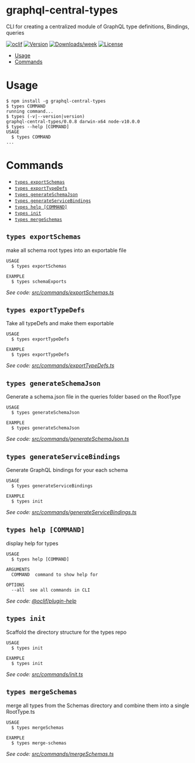 graphql-central-types
=====================

CLI for creating a centralized module of GraphQL type definitions, Bindings, queries

[![oclif](https://img.shields.io/badge/cli-oclif-brightgreen.svg)](https://oclif.io)
[![Version](https://img.shields.io/npm/v/graphql-central-types.svg)](https://npmjs.org/package/graphql-central-types)
[![Downloads/week](https://img.shields.io/npm/dw/graphql-central-types.svg)](https://npmjs.org/package/graphql-central-types)
[![License](https://img.shields.io/npm/l/graphql-central-types.svg)](https://github.com/abhiaiyer91/graphql-central-types/blob/master/package.json)

<!-- toc -->
* [Usage](#usage)
* [Commands](#commands)
<!-- tocstop -->
# Usage
<!-- usage -->
```sh-session
$ npm install -g graphql-central-types
$ types COMMAND
running command...
$ types (-v|--version|version)
graphql-central-types/0.0.8 darwin-x64 node-v10.0.0
$ types --help [COMMAND]
USAGE
  $ types COMMAND
...
```
<!-- usagestop -->
# Commands
<!-- commands -->
* [`types exportSchemas`](#types-export-schemas)
* [`types exportTypeDefs`](#types-export-type-defs)
* [`types generateSchemaJson`](#types-generate-schema-json)
* [`types generateServiceBindings`](#types-generate-service-bindings)
* [`types help [COMMAND]`](#types-help-command)
* [`types init`](#types-init)
* [`types mergeSchemas`](#types-merge-schemas)

## `types exportSchemas`

make all schema root types into an exportable file

```
USAGE
  $ types exportSchemas

EXAMPLE
  $ types schemaExports
```

_See code: [src/commands/exportSchemas.ts](https://github.com/abhiaiyer91/graphql-central-types/blob/v0.0.8/src/commands/exportSchemas.ts)_

## `types exportTypeDefs`

Take all typeDefs and make them exportable

```
USAGE
  $ types exportTypeDefs

EXAMPLE
  $ types exportTypeDefs
```

_See code: [src/commands/exportTypeDefs.ts](https://github.com/abhiaiyer91/graphql-central-types/blob/v0.0.8/src/commands/exportTypeDefs.ts)_

## `types generateSchemaJson`

Generate a schema.json file in the queries folder based on the RootType

```
USAGE
  $ types generateSchemaJson

EXAMPLE
  $ types generateSchemaJson
```

_See code: [src/commands/generateSchemaJson.ts](https://github.com/abhiaiyer91/graphql-central-types/blob/v0.0.8/src/commands/generateSchemaJson.ts)_

## `types generateServiceBindings`

Generate GraphQL bindings for your each schema

```
USAGE
  $ types generateServiceBindings

EXAMPLE
  $ types init
```

_See code: [src/commands/generateServiceBindings.ts](https://github.com/abhiaiyer91/graphql-central-types/blob/v0.0.8/src/commands/generateServiceBindings.ts)_

## `types help [COMMAND]`

display help for types

```
USAGE
  $ types help [COMMAND]

ARGUMENTS
  COMMAND  command to show help for

OPTIONS
  --all  see all commands in CLI
```

_See code: [@oclif/plugin-help](https://github.com/oclif/plugin-help/blob/v2.1.3/src/commands/help.ts)_

## `types init`

Scaffold the directory structure for the types repo

```
USAGE
  $ types init

EXAMPLE
  $ types init
```

_See code: [src/commands/init.ts](https://github.com/abhiaiyer91/graphql-central-types/blob/v0.0.8/src/commands/init.ts)_

## `types mergeSchemas`

merge all types from the Schemas directory and combine them into a single RootType.ts

```
USAGE
  $ types mergeSchemas

EXAMPLE
  $ types merge-schemas
```

_See code: [src/commands/mergeSchemas.ts](https://github.com/abhiaiyer91/graphql-central-types/blob/v0.0.8/src/commands/mergeSchemas.ts)_
<!-- commandsstop -->

